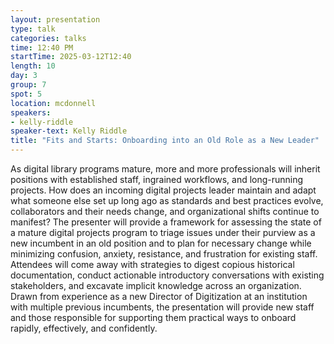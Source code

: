 ```yaml
---
layout: presentation
type: talk
categories: talks
time: 12:40 PM
startTime: 2025-03-12T12:40 
length: 10
day: 3
group: 7
spot: 5
location: mcdonnell
speakers:
- kelly-riddle
speaker-text: Kelly Riddle
title: "Fits and Starts: Onboarding into an Old Role as a New Leader"
---
```

As digital library programs mature, more and more professionals will inherit positions with established staff, ingrained workflows, and long-running projects. How does an incoming digital projects leader maintain and adapt what someone else set up long ago as standards and best practices evolve, collaborators and their needs change, and organizational shifts continue to manifest? The presenter will provide a framework for assessing the state of a mature digital projects program to triage issues under their purview as a new incumbent in an old position and to plan for necessary change while minimizing confusion, anxiety, resistance, and frustration for existing staff. Attendees will come away with strategies to digest copious historical documentation, conduct actionable introductory conversations with existing stakeholders, and excavate implicit knowledge across an organization. Drawn from experience as a new Director of Digitization at an institution with multiple previous incumbents, the presentation will provide new staff and those responsible for supporting them practical ways to onboard rapidly, effectively, and confidently.

